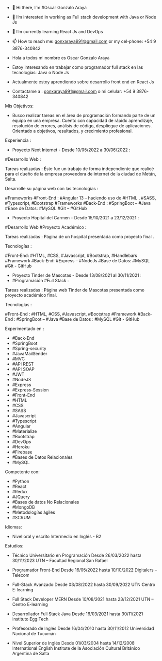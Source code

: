 - 👋 Hi there, I’m #Oscar Gonzalo Araya
- 👀 I’m interested in working as Full stack development with Java or Node Js
- 🌱 I’m currently learning React Js and DevOps
- 📫 How to reach me: gonxaraya991@gmail.com or my cel-phone: +54 9 3876-340842 

- Hola a todos mi nombre es Oscar Gonzalo Araya
- Estoy interesando en trabajar como programador full stack en las tecnologías: Java o Node Js
- Actualmente estoy aprendiendo sobre desarrollo front end en React Js
- Contactame a : gonxaraya991@gmail.com o mi celular: +54 9 3876-340842

Mis Objetivos: 

- Busco realizar tareas en el área de programación formando parte de un equipo en una empresa. Cuento con capacidad de rápido aprendizaje, resolución de errores, análisis de código, despliegue de aplicaciones. Orientado a objetivos, resultados, y crecimiento profesional. 

Experiencia : 

- Proyecto Next Internet - Desde 10/05/2022 a 30/06/2022 :

#Desarrollo Web :

Tareas realizadas : Éste fue un trabajo de forma independiente que realicé para el dueño de la empresa proveedora de internet de la ciudad de Metán, Salta. 

Desarrolle su página web con las tecnologías : 

#Frameworks #Front-End : #Angular 13 – haciendo uso de #HTML , #SASS, #Typescript, #Bootstrap
#Frameworks #Back-End : #SpringBoot – #Java
#Base de Datos: #MySQL
#Git – #GitHub

- Proyecto Hopital del Carmen - Desde 15/10/2021 a 23/12/2021 :

 #Desarrollo Web #Proyecto Académico :
 
 Tareas realizadas : Página de un hospital presentada como proyecto final .
 
 Tecnologías :
 
 #Front-End: #HTML, #CSS, #Javascript, #Bootstrap, #Handlebars 
 #Framework #Back-End: #Express – #NodeJs
 #Base de Datos: #MySQL
 #Git - GitHub
 
 - Proyecto Tinder de Mascotas - Desde 13/08/2021 al 30/11/2021 :
 - #Programación #Full Stack :
 
 Tareas realizadas : Página web Tinder de Mascotas presentada como proyecto académico final.
 
 Tecnologías : 
 
#Front-End : #HTML, #CSS, #Javascript, #Bootstrap
#Framework #Back-End : #SpringBoot – #Java
#Base de Datos : #MySQL
#Git - GitHub
  
  Experimentado en :
  
  - #Back-End
  - #SpringBoot
  - #Spring-security
  - #JavaMailSender
  - #MVC
  - #API REST
  - #API SOAP
  - #JWT
  - #NodeJS
  - #Express
  - #Express-Session
  - #Front-End
  - #HTML
  - #CSS
  - #SASS
  - #Javascript
  - #Typescript
  - #Angular
  - #Materialize
  - #Bootstrap
  - #DevOps
  - #Heroku
  - #Firebase
  - #Bases de Datos Relacionales
  - #MySQL
  
  Competente con:
  
  - #Python
  - #React
  - #Redux
  - #JQuery
  - #Bases de datos No Relacionales
  - #MongoDB
  - #Metodologías ágiles
  - #SCRUM
  
  Idiomas: 
  - Nivel oral y escrito Intermedio en Inglés - B2 
  
  Estudios: 
  
  - Técnico Universitario en Programación Desde 26/03/2022 hasta 30/11/2023
   UTN – Facultad Regional San Rafael

  - Programador Front-End Desde 16/05/2022 hasta 10/10/2022
   Digitalers – Telecom

  - Full-Stack Avanzado Desde 03/08/2022 hasta 30/09/2022
   UTN Centro E-learning

  - Full Stack Developer MERN Desde 10/08/2021 hasta 23/12/2021
   UTN – Centro E-learning 

  - Desarrollador Full Stack Java Desde 16/03/2021 hasta 30/11/2021
   Instituto Egg Tech
   
  - Profesorado de Inglés Desde 16/04/2010 hasta 30/11/2012
    Universidad Nacional de Tucumán
    
  - Nivel Superior de Inglés Desde 01/03/2004 hasta 14/12/2008
   International English Institute de la Asociación Cultural Británico Argentina de Salta
   
   
  

